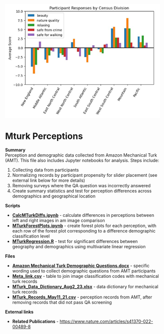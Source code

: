 <img src = "/images/ParticipantResponsesByCensus.jpg" width="700">

# Mturk Perceptions

**Summary** <br>
Perception and demographic data collected from Amazon Mechanical Turk (AMT).  This file also includes Jupyter notebooks for analysis.  Steps include:
1) Collecting data from participants
2) Normalizing records by participant propensity for slider placement (see external link below for more details)
3) Removing surveys where the QA question was incorrectly answered
4) Create summary statistics and test for perception differences across demographics and geographical location

**Scripts** <br>
- **[CalcMTurkDiffs.ipynb]()** - calculate differences in perceptions between left and right images in am image comparison
- **[MTurkForestPlots.ipynb]()** - create forest plots for each perception, with each row of the forest plot corresponding to a difference demographic classification level
- **[MTurkRegression.R]()** - test for significant differences between geography and demographics using multivariate linear regression

**Files** <br>
- **[Amazon Mechanical Turk Demographic Questions.docx](https://github.com/larkinandy/NationalStreetViewPerceptions/blob/main/files/Amazon_Mechanical_Turk_Demographic_Questions.docx)** - specific wording used to collect demographic questions from AMT participants
- **[Meta_link.csv](https://github.com/larkinandy/NationalStreetViewPerceptions/blob/main/files/meta_link.csv)** - table to join image classification codes with mechanical turk records
- **[MTurk_Data_Dictionary_Aug2_23.xlsx](https://github.com/larkinandy/NationalStreetViewPerceptions/blob/main/files/MTurk_Data_Dictionary_Aug2_23.xlsx)** - data dictionary for mechanical turk records
- **[MTurk_Records_May11_21.csv](https://github.com/larkinandy/NationalStreetViewPerceptions/blob/main/files/MTurk_Records_May11_21.csv)** - perception records from AMT, after removing records that did not pass QA screening

**External links**
- **Related Publications** - https://www.nature.com/articles/s41370-022-00489-8
